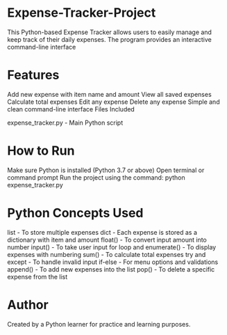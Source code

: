 # Expense-Tracker-Project
This Python-based Expense Tracker allows users to easily manage and keep track of their daily expenses. The program provides an interactive command-line interface

# Features

Add new expense with item name and amount
View all saved expenses
Calculate total expenses
Edit any expense
Delete any expense
Simple and clean command-line interface
Files Included

expense_tracker.py - Main Python script


# How to Run

Make sure Python is installed (Python 3.7 or above)
Open terminal or command prompt
Run the project using the command:
python expense_tracker.py

# Python Concepts Used
list - To store multiple expenses
dict - Each expense is stored as a dictionary with item and amount
float() - To convert input amount into number
input() - To take user input
for loop and enumerate() - To display expenses with numbering
sum() - To calculate total expenses
try and except - To handle invalid input
if-else - For menu options and validations
append() - To add new expenses into the list
pop() - To delete a specific expense from the list

# Author
Created by a Python learner for practice and learning purposes.
